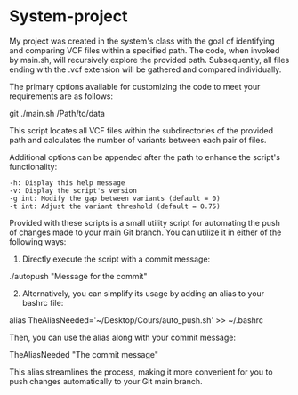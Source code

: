 # System-project
My project was created in the system's class with the goal of identifying and comparing VCF files within a specified path. The code, when invoked by main.sh, will recursively explore the provided path. Subsequently, all files ending with the .vcf extension will be gathered and compared individually.

The primary options available for customizing the code to meet your requirements are as follows:

git ./main.sh /Path/to/data

This script locates all VCF files within the subdirectories of the provided path and calculates the number of variants between each pair of files.

Additional options can be appended after the path to enhance the script's functionality:

    -h: Display this help message
    -v: Display the script's version
    -g int: Modify the gap between variants (default = 0)
    -t int: Adjust the variant threshold (default = 0.75)


Provided with these scripts is a small utility script for automating the push of changes made to your main Git branch. You can utilize it in either of the following ways:

1. Directly execute the script with a commit message:

./autopush "Message for the commit"

2. Alternatively, you can simplify its usage by adding an alias to your bashrc file:

alias TheAliasNeeded='~/Desktop/Cours/auto_push.sh' >> ~/.bashrc

Then, you can use the alias along with your commit message:

TheAliasNeeded "The commit message"

This alias streamlines the process, making it more convenient for you to push changes automatically to your Git main branch.
